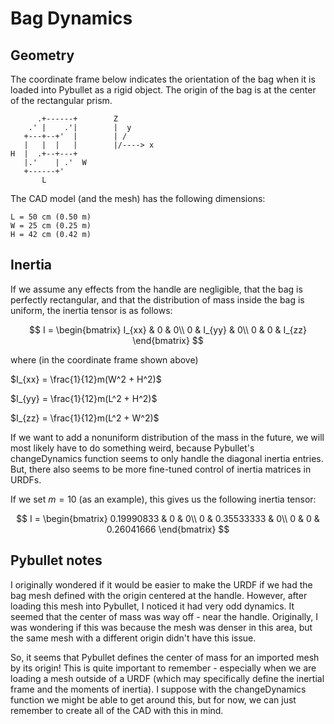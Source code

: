 # Bag Dynamics

## Geometry

The coordinate frame below indicates the orientation of the bag when it is loaded into Pybullet as a rigid object. The origin of the bag is at the center of the rectangular prism. 

```
      .+------+        Z
    .' |    .'|        |  y
   +---+--+'  |        | / 
   |   |  |   |        |/----> x
H  |  .+--+---+        
   |.'    | .'  W
   +------+'
       L
```

The CAD model (and the mesh) has the following dimensions:
```
L = 50 cm (0.50 m)
W = 25 cm (0.25 m)
H = 42 cm (0.42 m)
```

## Inertia

If we assume any effects from the handle are negligible, that the bag is perfectly rectangular, and that the distribution of mass inside the bag is uniform, the inertia tensor is as follows:

$$
I =
\begin{bmatrix}
I_{xx} & 0 & 0\\
0 & I_{yy} & 0\\
0 & 0 & I_{zz}
\end{bmatrix}
$$

where (in the coordinate frame shown above)

$I_{xx} = \frac{1}{12}m(W^2 + H^2)$

$I_{yy} = \frac{1}{12}m(L^2 + H^2)$

$I_{zz} = \frac{1}{12}m(L^2 + W^2)$

If we want to add a nonuniform distribution of the mass in the future, we will most likely have to do something weird, because Pybullet's changeDynamics function seems to only handle the diagonal inertia entries. But, there also seems to be more fine-tuned control of inertia matrices in URDFs.

If we set $m = 10$ (as an example), this gives us the following inertia tensor:

$$
I =
\begin{bmatrix}
0.19990833 & 0 & 0\\
0 & 0.35533333 & 0\\
0 & 0 & 0.26041666
\end{bmatrix}
$$

## Pybullet notes

I originally wondered if it would be easier to make the URDF if we had the bag mesh defined with the origin centered at the handle. However, after loading this mesh into Pybullet, I noticed it had very odd dynamics. It seemed that the center of mass was way off - near the handle. Originally, I was wondering if this was because the mesh was denser in this area, but the same mesh with a different origin didn't have this issue. 

So, it seems that Pybullet defines the center of mass for an imported mesh by its origin! This is quite important to remember - especially when we are loading a mesh outside of a URDF (which may specifically define the inertial frame and the moments of inertia). I suppose with the changeDynamics function we might be able to get around this, but for now, we can just remember to create all of the CAD with this in mind. 
